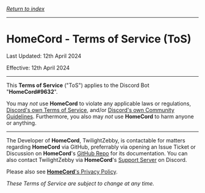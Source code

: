 *[Return to index](https://github.com/HomeCord/homecord-docs/blob/main/README.md)*

---

# HomeCord - Terms of Service (ToS)
Last Updated: 12th April 2024

Effective: 12th April 2024

---

This **Terms of Service** ("ToS") applies to the Discord Bot "**HomeCord#9632**".

You may *not* use **HomeCord** to violate any applicable laws or regulations, [Discord's own Terms of Service](https://discord.com/terms), and/or [Discord's own Community Guidelines](https://discord.com/guidelines). Furthermore, you also may *not* use **HomeCord** to harm anyone or anything.

---

The Developer of **HomeCord**, TwilightZebby, is contactable for matters regarding **HomeCord** via GitHub, preferrably via opening an Issue Ticket or Discussion on **HomeCord**'s [GitHub Repo](https://github.com/HomeCord/homecord-docs) for its documentation. You can also contact TwilightZebby via **HomeCord**'s [Support Server](https://discord.gg/4bFgUyWUMY) on Discord.

Please also see [**HomeCord**'s Privacy Policy](https://github.com/HeccBot/HeccBot/blob/main/PRIVACY_POLICY.md).

*These Terms of Service are subject to change at any time.*
